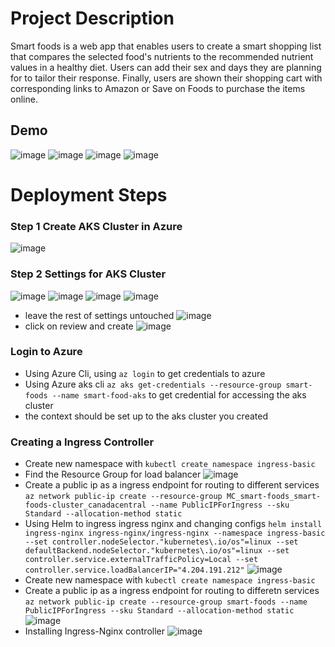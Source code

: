 # Project Description
Smart foods is a web app that enables users to create a smart shopping list that compares the selected food's nutrients to the recommended nutrient values in a healthy diet. Users can add their sex and days they are planning for to tailor their response. Finally, users are shown their shopping cart with corresponding links to Amazon or Save on Foods to purchase the items online.

## Demo
![image](images/demo-img-0.png)
![image](images/demo-img-1.png)
![image](images/demo-img-2.png)
![image](images/demo-img-3.png)

# Deployment Steps

### Step 1 Create AKS Cluster in Azure

![image](images/createakscluster.png)

### Step 2 Settings for AKS Cluster

![image](images/settings-basic-1.png)
![image](images/settings-basic-2.png)
![image](images/settings-integration.png)
![image](images/settings-networking.png)

-   leave the rest of settings untouched
    ![image](images/settings-option.png)
-   click on review and create
    ![image](images/create-cluster.png)

### Login to Azure

-   Using Azure Cli, using `az login` to get credentials to azure
-   Using Azure aks cli `az aks get-credentials --resource-group smart-foods --name smart-food-aks` to get credential for accessing the aks cluster
-   the context should be set up to the aks cluster you created

### Creating a Ingress Controller

-   Create new namespace with `kubectl create namespace ingress-basic`
-   Find the Resource Group for load balancer
    ![image](images/rg-for-load-balancer.png)
-   Create a public ip as a ingress endpoint for routing to different services `az network public-ip create --resource-group MC_smart-foods_smart-foods-cluster_canadacentral --name PublicIPForIngress --sku Standard --allocation-method static`
-   Using Helm to ingress ingress nginx and changing configs `helm install ingress-nginx ingress-nginx/ingress-nginx --namespace ingress-basic --set controller.nodeSelector."kubernetes\.io/os"=linux --set defaultBackend.nodeSelector."kubernetes\.io/os"=linux --set controller.service.externalTrafficPolicy=Local --set controller.service.loadBalancerIP="4.204.191.212"`
    ![image](images/static-ip.png)
-   Create new namespace with `kubectl create namespace ingress-basic`
-   Create a public ip as a ingress endpoint for routing to differetn services `az network public-ip create --resource-group smart-foods --name PublicIPForIngress --sku Standard --allocation-method static`
    ![image](images/static-ip.png)
-   Installing Ingress-Nginx controller
    ![image](images/ingress-controller.png)

